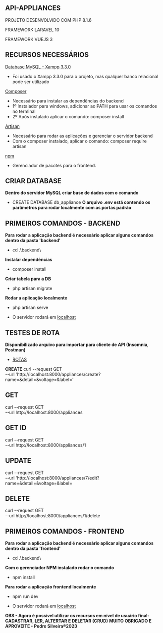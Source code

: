 
## API-APPLIANCES

PROJETO DESENVOLVIDO COM PHP 8.1.6 

FRAMEWORK LARAVEL 10

FRAMEWORK VUEJS 3

## RECURSOS NECESSÁRIOS

[Database MySQL - Xampp 3.3.0 ](https://sourceforge.net/projects/xampp/files/XAMPP%20Windows/8.1.17/xampp-windows-x64-8.1.17-0-VS16-installer.exe)

- Foi usado o Xampp 3.3.0 para o projeto, mas qualquer banco relacional pode ser utilizado

[Composer](https://getcomposer.org/Composer-Setup.exe)

- Necessário para instalar as dependências do backend
- 1º Instalador para windows, adicionar ao PATH para usar os comandos no terminal
- 2º Após instalado aplicar o comando: composer install 

[Artisan]()

- Necessário para rodar as aplicações e gerenciar o servidor backend
- Com o composer instalado, aplicar o comando: composer require artisan

[npm](https://nodejs.org/dist/v18.17.0/node-v18.17.0-x64.msi)

- Gerenciador de pacotes para o frontend. 

## CRIAR DATABASE
**Dentro do servidor MySQL criar base de dados com o comando**
- CREATE DATABASE db_appliance
**O arquivo .env está contendo os parâmetros para rodar localmente com as portas padrão**

## PRIMEIROS COMANDOS - BACKEND
**Para rodar a aplicação backend é necessário aplicar alguns comandos dentro da pasta 'backend'**
- cd .\backend\ 

**Instalar dependências**
- composer install

**Criar tabela para a DB**
- php artisan migrate

**Rodar a aplicação localmente**
- php artisan serve
* O servidor rodará em [localhost](http://127.0.0.1:8000)

## TESTES DE ROTA

**Disponibilizado arquivo para importar para cliente de API (Insomnia, Postman)**
- [ROTAS](./public/Insomnia_2023-08-03.json)

**CREATE**
curl --request GET \
  --url 'http://localhost:8000/appliances/create?name=&detail=&voltage=&label='

**GET**
-
curl --request GET \
  --url http://localhost:8000/appliances

**GET ID**
-
curl --request GET \
  --url http://localhost:8000/appliances/1

**UPDATE**
-
curl --request GET \
  --url 'http://localhost:8000/appliances/7/edit?name=&detail=&voltage=&label=

**DELETE**
-
curl --request GET \
  --url http://localhost:8000/appliances/1/delete


## PRIMEIROS COMANDOS - FRONTEND
**Para rodar a aplicação backend é necessário aplicar alguns comandos dentro da pasta 'frontend'**
- cd .\backend\ 

**Com o gerenciador NPM instalado rodar o comando**
- npm install

**Para rodar a aplicação frontend localmente**
- npm run dev
* O servidor rodará em [localhost](http://localhost:5173)

**OBS - Agora é possível utilizar os recursos em nível de usuário final: CADASTRAR, LER, ALTERTAR E DELETAR (CRUD)**
**MUITO OBRIGADO E APROVEITE - Pedro Silveira®2023**
